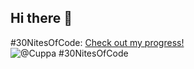 ## Hi there 👋
 #30NitesOfCode:
  [Check out my progress!](https://www.codedex.io/@Cuppa/30-nites-of-code)  
  ![@Cuppa #30NitesOfCode](https://www.codedex.io/api/petStatus?user=Cuppa)
<!--
**gufran-06/gufran-06** is a ✨ _special_ ✨ repository because its `README.md` (this file) appears on your GitHub profile.

Here are some ideas to get you started:

- 🔭 I’m currently working on ...
- 🌱 I’m currently learning ...
- 👯 I’m looking to collaborate on ...
- 🤔 I’m looking for help with ...
- 💬 Ask me about ...
- 📫 How to reach me: ...
- 😄 Pronouns: ...
- ⚡ Fun fact: ...
-->
